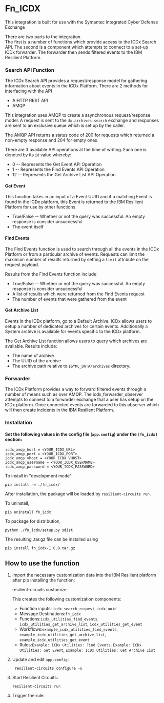 # Fn_ICDX

This integration is built for use with the Symantec Integrated Cyber Defense Exchange

There are two parts to the integration.  
The first is a number of functions which provide access to the ICDx Search API.
The second is a component which attempts to connect to a set-up ICDx forwarder. The forwarder then sends filtered events to the IBM Resilient Platform.

### Search API Function
The ICDx Search API provides a request/response model for gathering information about events in the ICDx Platform. 
There are 2 methods for interfacing with the API
+ A HTTP REST API
+ AMQP 

This integration uses AMQP to create a asynchronous request/response model. A request is sent to the `dx.archives.search` exchange and responses are sent to an exclusive queue which is set up by the caller.

The AMQP API returns a status code of 200 for requests which returned a non-empty response and 204 for empty ones.

There are 3 available API operations at the time of writing. Each one is denoted by its `id` value whereby:
+ 0 -- Represents the Get Event API Operation
+ 1 -- Represents the Find Events API Operation
+ 12 -- Represents the Get Archive List API Operation

#### Get Event
This function takes in an input of a Event UUID and if a matching Event is found in the ICDx platform, this Event is returned to the IBM Resilient Platform for use by other functions.

+ True/False -- Whether or not the query was successful. An empty response is consider unsuccessful
+ The event itself

#### Find Events
The Find Events function is used to search through all the events in the ICDx Platform or from a particular archive of events.
Requests can limit the maximum number of results returned by setting a `limit` attribute on the request payload. 


Results from the Find Events function include:
+ True/False -- Whether or not the query was successful. An empty response is consider unsuccessful
+ A list of results which were returned from the Find Events request
+ The number of events that were gathered from the event

#### Get Archive List 
Events in the ICDx platform, go to a Default Archive. ICDx allows users to setup a number of dedicated archives for certain events. 
Additionally a System archive is available for events specific to the ICDx platform. 

The Get Archive List function allows users to query which archives are available. 
Results include:
+ The name of archive
+ The UUID of the archive
+ The archive path relative to `$SYMC_DATA/archives` directory.

### Forwarder 
The ICDx Platform provides a way to forward filtered events through a number of means such as over AMQP. 
The icdx_forwarder_observer attempts to connect to a forwarder exchange that a user has setup on the ICDx platform. 
Once connected events are forwarded to this observer which will then create incidents in the IBM Resilient Platform. 

### Installation
#### Set the following values in the config file (`app.config`) under the `[fn_icdx]` section:

```
icdx_amqp_host = <YOUR_ICDX_URL>
icdx_amqp_port = <YOUR_ICDX_PORT>
icdx_amqp_vhost = <YOUR_ICDX_VHOST>
icdx_amqp_username = <YOUR_ICDX_USERNAME>
icdx_amqp_password = <YOUR_ICDX_PASSWORD>
```


To install in "development mode"

    pip install -e ./fn_icdx/

After installation, the package will be loaded by `resilient-circuits run`.


To uninstall,

    pip uninstall fn_icdx


To package for distribution,

    python ./fn_icdx/setup.py sdist

The resulting .tar.gz file can be installed using

    pip install fn_icdx-1.0.0.tar.gz

## How to use the function

1. Import the necessary customization data into the IBM Resilient platform after pip installing the function:

    resilient-circuits customize

    This creates the following customization components:

    * Function inputs: `icdx_search_request`, `icdx_uuid`
    * Message Destinations:`fn_icdx`
    * Functions:`icdx_utilities_find_events`, `icdx_utilities_get_archive_list`, `icdx_utilities_get_event`
    * Workflows:`example_icdx_utilities_find_events`, `example_icdx_utilities_get_archive_list`, `example_icdx_utilities_get_event`
    * Rules:`Example: ICDx Utilities: Find Events`, `Example: ICDx Utilities: Get Event`, `Example: ICDx Utilities: Get Archive List`

2. Update and edit `app.config`:

		resilient-circuits configure -u

3. Start Resilient Circuits:
    ```
    resilient-circuits run
    ```

4. Trigger the rule.

